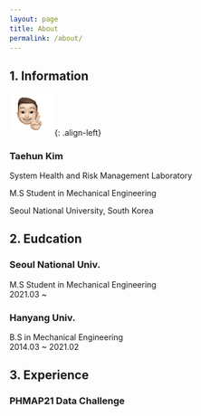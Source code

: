 ```yaml
---
layout: page
title: About
permalink: /about/
---
```


## 1. Information

<img src="/public/img/kth1.png" style="width:15%; height:auto">
{: .align-left}

### Taehun Kim <br>

<a href="https://www.instagram.com/tae_____hun/"><i class="fa fa-instagram" aria-hidden="true"></i></a>


<i class="fa fa-instagram" aria-hidden="true"></i>

System Health and Risk Management Laboratory

M.S Student in Mechanical Engineering

Seoul National University, South Korea

## 2. Eudcation

### Seoul National Univ.
M.S Student in Mechanical Engineering<br>
2021.03 ~

### Hanyang Univ.
B.S in Mechanical Engineering<br>
2014.03 ~ 2021.02

## 3. Experience

### PHMAP21 Data Challenge
